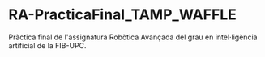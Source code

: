 # RA-PracticaFinal_TAMP_WAFFLE
Pràctica final de l'assignatura Robòtica Avançada del grau en intel·ligència artificial de la FIB-UPC.
